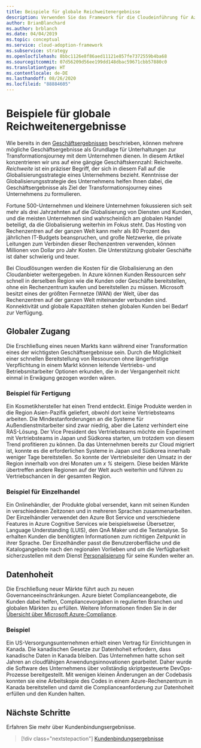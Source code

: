 ```yaml
---
title: Beispiele für globale Reichweitenergebnisse
description: Verwenden Sie das Framework für die Cloudeinführung für Azure, um sich mit Reichweitenergebnissen in Bezug auf die Cloudtransformation vertraut zu machen.
author: BrianBlanchard
ms.author: brblanch
ms.date: 04/04/2019
ms.topic: conceptual
ms.service: cloud-adoption-framework
ms.subservice: strategy
ms.openlocfilehash: 8bbc1126e8f86aed11121e857fe7372559b4ba68
ms.sourcegitcommit: 07d56209d56ee199dd148dbac59671cbb57880c0
ms.translationtype: HT
ms.contentlocale: de-DE
ms.lasthandoff: 08/26/2020
ms.locfileid: "88884605"
---
```

<!-- cSpell:ignore Personalizer -->
<!-- docutune:ignore "global reach" -->

# <a name="examples-of-global-reach-outcomes"></a>Beispiele für globale Reichweitenergebnisse

Wie bereits in den [Geschäftsergebnissen](./index.md) beschrieben, können mehrere mögliche Geschäftsergebnisse als Grundlage für Unterhaltungen zur Transformationsjourney mit dem Unternehmen dienen. In diesem Artikel konzentrieren wir uns auf eine gängige Geschäftskennzahl: Reichweite. *Reichweite* ist ein präziser Begriff, der sich in diesem Fall auf die Globalisierungsstrategie eines Unternehmens bezieht. Kenntnisse der Globalisierungsstrategie des Unternehmens helfen Ihnen dabei, die Geschäftsergebnisse als Ziel der Transformationsjourney eines Unternehmens zu formulieren.

Fortune 500-Unternehmen und kleinere Unternehmen fokussieren sich seit mehr als drei Jahrzehnten auf die Globalisierung von Diensten und Kunden, und die meisten Unternehmen sind wahrscheinlich am globalen Handel beteiligt, da die Globalisierung weiterhin im Fokus steht. Das Hosting von Rechenzentren auf der ganzen Welt kann mehr als 80 Prozent des jährlichen IT-Budgets beanspruchen, und große Netzwerke, die private Leitungen zum Verbinden dieser Rechenzentren verwenden, können Millionen von Dollar pro Jahr Kosten. Die Unterstützung globaler Geschäfte ist daher schwierig und teuer.

Bei Cloudlösungen werden die Kosten für die Globalisierung an den Cloudanbieter weitergegeben. In Azure können Kunden Ressourcen sehr schnell in derselben Region wie die Kunden oder Geschäfte bereitstellen, ohne ein Rechenzentrum kaufen und bereitstellen zu müssen. Microsoft besitzt eines der größten Fernnetze (WAN) der Welt, über das Rechenzentren auf der ganzen Welt miteinander verbunden sind. Konnektivität und globale Kapazitäten stehen globalen Kunden bei Bedarf zur Verfügung.

## <a name="global-access"></a>Globaler Zugang

Die Erschließung eines neuen Markts kann während einer Transformation eines der wichtigsten Geschäftsergebnisse sein. Durch die Möglichkeit einer schnellen Bereitstellung von Ressourcen ohne längerfristige Verpflichtung in einem Markt können leitende Vertriebs- und Betriebsmitarbeiter Optionen erkunden, die in der Vergangenheit nicht einmal in Erwägung gezogen worden wären.

### <a name="manufacturing-example"></a>Beispiel für Fertigung

Ein Kosmetikhersteller hat einen Trend entdeckt. Einige Produkte werden in die Region Asien-Pazifik geliefert, obwohl dort keine Vertriebsteams arbeiten. Die Mindestanforderungen an die Systeme für Außendienstmitarbeiter sind zwar niedrig, aber die Latenz verhindert eine RAS-Lösung. Der Vice President des Vertriebsteams möchte ein Experiment mit Vertriebsteams in Japan und Südkorea starten, um trotzdem von diesem Trend profitieren zu können. Da das Unternehmen bereits zur Cloud migriert ist, konnte es die erforderlichen Systeme in Japan und Südkorea innerhalb weniger Tage bereitstellen. So konnte der Vertriebsleiter den Umsatz in der Region innerhalb von drei Monaten um *x %* steigern. Diese beiden Märkte übertreffen andere Regionen auf der Welt auch weiterhin und führen zu Vertriebschancen in der gesamten Region.

### <a name="retail-example"></a>Beispiel für Einzelhandel

Ein Onlinehändler, der Produkte global versendet, kann mit seinen Kunden in verschiedenen Zeitzonen und in mehreren Sprachen zusammenarbeiten. Der Einzelhändler verwendet den Azure Bot Service und verschiedene Features in Azure Cognitive Services wie beispielsweise Übersetzer, Language Understanding (LUIS), den QnA Maker und die Textanalyse. So erhalten Kunden die benötigten Informationen zum richtigen Zeitpunkt in ihrer Sprache. Der Einzelhändler passt die Benutzeroberfläche und die Katalogangebote nach den regionalen Vorlieben und um die Verfügbarkeit sicherzustellen mit dem Dienst [Personalisierung](https://azure.microsoft.com/services/cognitive-services/personalizer/) für seine Kunden weiter an.

## <a name="data-sovereignty"></a>Datenhoheit

Die Erschließung neuer Märkte führt auch zu neuen Governanceeinschränkungen. Azure bietet Complianceangebote, die Kunden dabei helfen, Compliancevorgaben in regulierten Branchen und globalen Märkten zu erfüllen. Weitere Informationen finden Sie in der [Übersicht über Microsoft Azure-Compliance](https://azure.microsoft.com/overview/trusted-cloud/compliance).

### <a name="example"></a>Beispiel

Ein US-Versorgungsunternehmen erhielt einen Vertrag für Einrichtungen in Kanada. Die kanadischen Gesetze zur Datenhoheit erfordern, dass kanadische Daten in Kanada bleiben. Das Unternehmen hatte schon seit Jahren an cloudfähigen Anwendungsinnovationen gearbeitet. Daher wurde die Software des Unternehmens über vollständig skriptgesteuerte DevOps-Prozesse bereitgestellt. Mit wenigen kleinen Änderungen an der Codebasis konnten sie eine Arbeitskopie des Codes in einem Azure-Rechenzentrum in Kanada bereitstellen und damit die Complianceanforderung zur Datenhoheit erfüllen und den Kunden halten.

## <a name="next-steps"></a>Nächste Schritte

Erfahren Sie mehr über Kundenbindungsergebnisse.

> [!div class="nextstepaction"]
> [Kundenbindungsergebnisse](./engagement-outcomes.md)
